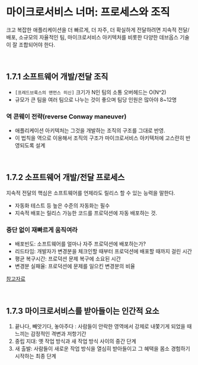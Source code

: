 # 마이크로서비스 너머: 프로세스와 조직

크고 복잡한 애플리케이션을 더 빠르게, 더 자주, 더 확실하게 전달하려면 지속적 전달/배포, 소규모의 자율적인 팀, 마이크로서비스 아키텍처를 비롯한 다양한 데브옵스 기술이 잘 조합되어야 한다.

<br />

## 1.7.1 소프트웨어 개발/전달 조직

-   `[프레드브룩스의 맨먼스 미신]` 크기가 N인 팀의 소통 오버헤드는 O(N^2)
-   규모가 큰 팀을 여러 팀으로 나누는 것이 좋으며 팀당 인원은 많아야 8~12명

### 역 콘웨이 전략(reverse Conway maneuver)

-   애플리케이션 아키텍처는 그것을 개발하는 조직의 구조를 그대로 반영.
-   이 법칙을 역으로 이용해서 조직의 구조가 마이크로서비스 아키텍처에 고스란히 반영되도록 설계

<br />

## 1.7.2 소프트웨어 개발/전달 프로세스

지속적 전달의 핵심은 소프트웨어를 언제라도 릴리스 할 수 있는 능력을 말한다.

-   자동화 테스트 등 높은 수준의 자동화는 필수
-   지속적 배포는 릴리스 가능한 코드를 프로덕션에 자동 배포하는 것.

### 중단 없이 재빠르게 움직여라

-   배포빈도: 소프트웨어를 얼마나 자주 프로덕션에 배포하는가?
-   리드타임: 개발자가 변경분을 체크인할 때부터 프로덕션에 배포할 때까지 걸린 시간
-   평균 복구시간: 프로덕션 문제 복구에 소요된 시간
-   변경분 실패율: 프로덕션에 문제를 일으킨 변경분의 비율

[참고자료](https://www.jetbrains.com/ko-kr/teamcity/ci-cd-guide/devops-ci-cd-metrics/)

<br />

## 1.7.3 마이크로서비스를 받아들이는 인간적 요소

1. 끝나다, 빼앗기다, 놓아주다 : 사람들이 안락한 영역에서 강제로 내쫓기게 되었을 때 느끼는 감정적인 격변과 저항기간
2. 중립 지대: 옛 작업 방식과 새 작업 방식 사이의 중간 단계
3. 새 출발: 사람들이 새로운 작업 방식을 열심히 받아들이고 그 혜택을 몸소 경험하기 시작하는 최종 단계
